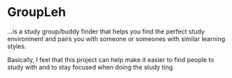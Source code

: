 # GroupLeh
...is a study group/buddy finder that helps you find the perfect study environment and pairs you with someone or someones with similar learning styles.

Basically, I feel that this project can help make it easier to find people to study with and to stay focused when doing the study ting